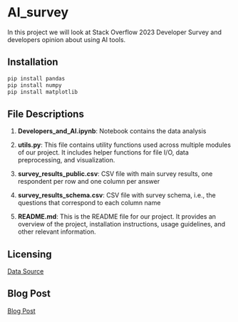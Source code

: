 # AI_survey

In this project we will look at Stack Overflow 2023 Developer Survey and developers opinion about using AI tools.

## Installation

```python
pip install pandas
pip install numpy
pip install matplotlib
```

## File Descriptions

1. **Developers_and_AI.ipynb**: Notebook contains the data analysis

2. **utils.py**: This file contains utility functions used across multiple modules of our project. It includes helper functions for file I/O, data preprocessing, and visualization.

3. **survey_results_public.csv**: CSV file with main survey results, one respondent per row and one column per answer

4. **survey_results_schema.csv**:  CSV file with survey schema, i.e., the questions that correspond to each column name

5. **README.md**: This is the README file for our project. It provides an overview of the project, installation instructions, usage guidelines, and other relevant information.


## Licensing
[Data Source](https://www.kaggle.com/datasets/stackoverflow/stack-overflow-2023-developers-survey?select=so_survey_2023.pdf)

## Blog Post
[Blog Post](https://medium.com/@ooomm77/in-the-realm-of-software-development-the-advent-of-artificial-intelligence-ai-has-ignited-both-58567d720898)
